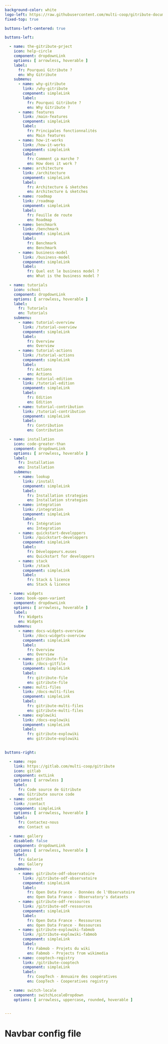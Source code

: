```yaml
---
background-color: white
logo-left: https://raw.githubusercontent.com/multi-coop/gitribute-documentation-content/main/images/logo_GITRIBUTE_title_big.png
fixed-top: true

buttons-left-centered: true

buttons-left: 

  - name: the-gitribute-prject
    icon: help-circle
    component: dropdownLink
    options: [ arrowless, hoverable ]
    label: 
      fr: Pourquoi Gitribute ?
      en: Why Gitribute
    submenu: 
      - name: why-gitribute
        link: /why-gitribute
        component: simpleLink
        label: 
          fr: Pourquoi Gitribute ?
          en: Why Gitribute ?
      - name: features
        link: /main-features
        component: simpleLink
        label: 
          fr: Principales fonctionnalités
          en: Main features
      - name: how-it-works
        link: /how-it-works
        component: simpleLink
        label: 
          fr: Comment ça marche ?
          en: How does it work ?
      - name: architecture
        link: /architecture
        component: simpleLink
        label: 
          fr: Architecture & sketches
          en: Architecture & sketches
      - name: roadmap
        link: /roadmap
        component: simpleLink
        label: 
          fr: Feuille de route
          en: Roadmap
      - name: benchmark
        link: /benchmark
        component: simpleLink
        label: 
          fr: Benchmark
          en: Benchmark
      - name: business-model
        link: /business-model
        component: simpleLink
        label: 
          fr: Quel est le business model ?
          en: What is the business model ?

  - name: tutorials
    icon: school
    component: dropdownLink
    options: [ arrowless, hoverable ]
    label: 
      fr: Tutoriels
      en: Tutorials
    submenu: 
      - name: tutorial-overview
        link: /tutorial-overview
        component: simpleLink
        label: 
          fr: Overview
          en: Overview
      - name: tutorial-actions
        link: /tutorial-actions
        component: simpleLink
        label: 
          fr: Actions
          en: Actions
      - name: tutorial-edition
        link: /tutorial-edition
        component: simpleLink
        label: 
          fr: Edition
          en: Edition
      - name: tutorial-contribution
        link: /tutorial-contribution
        component: simpleLink
        label: 
          fr: Contribution
          en: Contribution

  - name: installation 
    icon: code-greater-than
    component: dropdownLink
    options: [ arrowless, hoverable ]
    label: 
      fr: Installation
      en: Installation
    submenu:
      - name: lookup
        link: /install
        component: simpleLink
        label: 
          fr: Installation strategies
          en: Installation strategies
      - name: integration
        link: /integration
        component: simpleLink
        label: 
          fr: Intégration
          en: Integration
      - name: quickstart-developpers
        link: /quickstart-developpers
        component: simpleLink
        label: 
          fr: Développeurs.euses
          en: Quickstart for developpers
      - name: stack
        link: /stack
        component: simpleLink
        label: 
          fr: Stack & licence
          en: Stack & licence

  - name: widgets 
    icon: book-open-variant
    component: dropdownLink
    options: [ arrowless, hoverable ]
    label: 
      fr: Widgets
      en: Widgets
    submenu:
      - name: docs-widgets-overview
        link: /docs-widgets-overview
        component: simpleLink
        label: 
          fr: Overview
          en: Overview
      - name: gitribute-file
        link: /docs-gitfile
        component: simpleLink
        label: 
          fr: gitribute-file
          en: gitribute-file
      - name: multi-files
        link: /docs-multi-files
        component: simpleLink
        label: 
          fr: gitribute-multi-files
          en: gitribute-multi-files
      - name: explowiki
        link: /docs-explowiki
        component: simpleLink
        label: 
          fr: gitribute-explowiki
          en: gitribute-explowiki
  

buttons-right: 

  - name: repo 
    link: https://gitlab.com/multi-coop/gitribute
    icon: gitlab
    component: extLink
    options: [ arrowless ]
    label: 
      fr: Code source de Gitribute
      en: Gitribute source code
  - name: contact 
    link: /contact
    component: simpleLink
    options: [ arrowless, hoverable ]
    label: 
      fr: Contactez-nous
      en: Contact us

  - name: gallery
    disabled: false
    component: dropdownLink
    options: [ arrowless, hoverable ]
    label: 
      fr: Galerie
      en: Gallery
    submenu:
      - name: gitribute-odf-observatoire
        link: /gitribute-odf-observatoire
        component: simpleLink
        label: 
          fr: Open Data France - Données de l'Observatoire
          en: Open Data France - Observatory's datasets
      - name: gitribute-odf-ressources
        link: /gitribute-odf-ressources
        component: simpleLink
        label: 
          fr: Open Data France - Ressources
          en: Open Data France - Ressources
      - name: gitribute-explowiki-fabmob
        link: /gitribute-explowiki-fabmob
        component: simpleLink
        label: 
          fr: Fabmob - Projets du wiki
          en: Fabmob - Projects from wikimedia
      - name: cooptech-registry
        link: /gitribute-cooptech
        component: simpleLink
        label: 
          fr: CoopTech - Annuaire des coopératives
          en: CoopTech - Cooperatives registry

  - name: switch-locale
    component: switchLocaleDropdown
    options: [ arrowless, uppercase, rounded, hoverable ]
    

--- 
```


# Navbar config file
